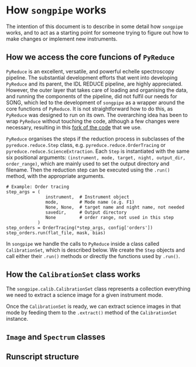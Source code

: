 # How `songpipe` works
The intention of this document is to describe in some detail how `songpipe` works, and to act as a starting point for someone trying to figure out how to make changes or implement new instruments. 

## How we access the core funcions of `PyReduce` 
 `PyReduce` is an excellent, versatile, and powerful echelle spectroscopy pipeline. The substantial development efforts that went into developing `PyReduce` and its parent, the IDL REDUCE pipeline, are highly appreciated. However, the outer layer that takes care of loading and organising the data, and running the components of the pipeline, did not fulfil our needs for SONG, which led to the development of `songpipe` as a wrapper around the core functions of `PyReduce`. It is not straightforward how to do this, as `PyReduce` was designed to run on its own. The overarching idea has been to wrap `PyReduce` without touching the code, although a few changes were necessary, resulting in this [fork of the code](https://github.com/tronsgaard/PyReduce/) that we use.

 `PyReduce` organises the steps if the reduction process in subclasses of the `pyreduce.reduce.Step` class, e.g. `pyreduce.reduce.OrderTracing` or `pyreduce.reduce.ScienceExtraction`. Each `Step` is instantiated with the same six positional arguments: `(instrument, mode, target, night, output_dir, order_range)`, which are mainly used to set the output directory and filename. Then the reduction step can be executed using the `.run()` method, with the appropriate arguments.

 ```py3
# Example: Order tracing
step_args = (
                instrument,  # Instrument object
                mode,        # Mode name (e.g. F1)
                None, None,  # target name and night name, not needed
                savedir,     # Output directory
                None         # order range, not used in this step
             )
step_orders = OrderTracing(*step_args, config['orders'])
step_orders.run(flat_file, mask, bias)
 ```

In `songpipe` we handle the calls to `PyReduce` inside a class called `CalibrationSet`, which is described below. We create the `Step` objects and call either their `.run()` methods or directly the functions used by `.run()`.

## How the `CalibrationSet` class works
The `songpipe.calib.CalibrationSet` class represents a collection everything we need to extract a science image for a given instrument mode. 

Once the `CalibrationSet` is ready, we can extract science images in that mode by feeding them to the `.extract()` method of the `CalibrationSet` instance.

## `Image` and `Spectrum` classes

## Runscript structure
